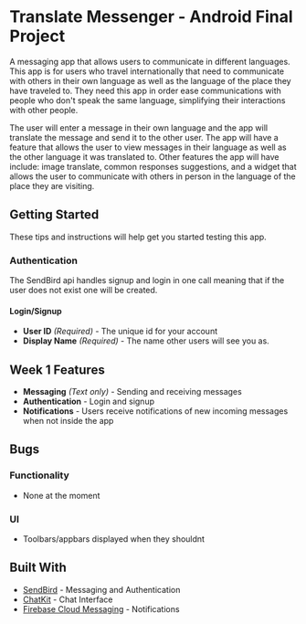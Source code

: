 # Translate Messenger - Android Final Project
  A messaging app that allows users to communicate in different languages. This app is for users who travel internationally that need to communicate with others in their own language as well as the language of the place they have traveled to. They need this app in order ease communications with people who don't speak the same language, simplifying their interactions with other people. 
  
  The user will enter a message in their own language and the app will translate the message and send it to the other user. The app will have a feature that allows the user to view messages in their language as well as the other language it was translated to. Other features the app will have include: image translate, common responses suggestions, and a widget that allows the user to communicate with others in person in the language of the place they are visiting.

## Getting Started
These tips and instructions will help get you started testing this app.

### Authentication
The SendBird api handles signup and login in one call meaning that if the user does not exist one will be created.

#### Login/Signup
* **User ID** *(Required)* - The unique id for your account
* **Display Name** *(Required)* - The name other users will see you as.

## Week 1 Features
* **Messaging** *(Text only)* - Sending and receiving messages
* **Authentication** - Login and signup
* **Notifications** - Users receive notifications of new incoming messages when not inside the app

## Bugs

### Functionality
* None at the moment

### UI
* Toolbars/appbars displayed when they shouldnt 

## Built With
* [SendBird](https://sendbird.com) - Messaging and Authentication
* [ChatKit](https://github.com/stfalcon-studio/ChatKit) - Chat Interface
* [Firebase Cloud Messaging](https://firebase.google.com/products/cloud-messaging/) - Notifications
